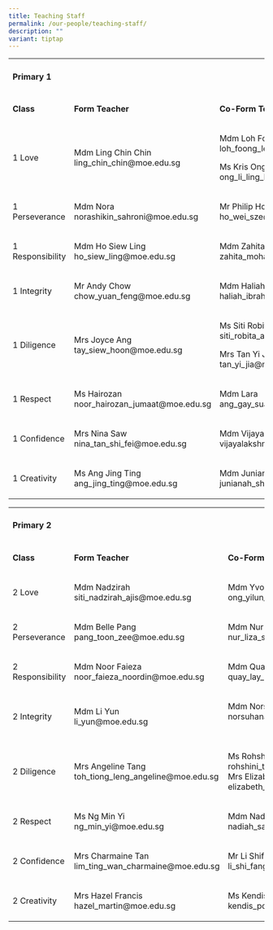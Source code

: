 ```yaml
---
title: Teaching Staff
permalink: /our-people/teaching-staff/
description: ""
variant: tiptap
---
```

<table><tbody><tr><td rowspan="1" colspan="3"><h4><strong>Primary 1</strong></h4></td></tr><tr><td rowspan="1" colspan="1"><p><strong>Class</strong></p></td><td rowspan="1" colspan="1"><p><strong>Form Teacher</strong></p></td><td rowspan="1" colspan="1"><p><strong>Co-Form Teacher</strong></p></td></tr><tr><td rowspan="1" colspan="1"><p>1 Love</p></td><td rowspan="1" colspan="1"><p>Mdm Ling Chin Chin<a rel="noopener noreferrer nofollow" target="_blank"><br></a>ling_chin_chin@moe.edu.sg</p></td><td rowspan="1" colspan="1"><p>Mdm Loh Foong Leng<a rel="noopener noreferrer nofollow" target="_blank"><br></a>loh_foong_leng@moe.edu.sg</p><p>Ms Kris Ong<br>ong_li_ling_kris@moe.edu.sg</p></td></tr><tr><td rowspan="1" colspan="1"><p>1 Perseverance</p></td><td rowspan="1" colspan="1"><p>Mdm Nora<a rel="noopener noreferrer nofollow" target="_blank"><br></a>norashikin_sahroni@moe.edu.sg</p></td><td rowspan="1" colspan="1"><p>Mr Philip Ho<a rel="noopener noreferrer nofollow" target="_blank"><br></a>ho_wei_sze@moe.edu.sg</p></td></tr><tr><td rowspan="1" colspan="1"><p>1 Responsibility</p></td><td rowspan="1" colspan="1"><p>Mdm Ho Siew Ling<a rel="noopener noreferrer nofollow" target="_blank"><br></a>ho_siew_ling@moe.edu.sg</p></td><td rowspan="1" colspan="1"><p>Mdm Zahita<a rel="noopener noreferrer nofollow" target="_blank"><br></a>zahita_mohamed_ekbal@moe.edu.sg</p></td></tr><tr><td rowspan="1" colspan="1"><p>1 Integrity</p></td><td rowspan="1" colspan="1"><p>Mr Andy Chow<a rel="noopener noreferrer nofollow" target="_blank"><br></a>chow_yuan_feng@moe.edu.sg</p></td><td rowspan="1" colspan="1"><p>Mdm Haliah<a rel="noopener noreferrer nofollow" target="_blank"><br></a>haliah_ibrahim@moe.edu.sg</p></td></tr><tr><td rowspan="1" colspan="1"><p>1 Diligence</p></td><td rowspan="1" colspan="1"><p>Mrs Joyce Ang<a rel="noopener noreferrer nofollow" target="_blank"><br></a>tay_siew_hoon@moe.edu.sg</p></td><td rowspan="1" colspan="1"><p>Ms Siti Robita<a rel="noopener noreferrer nofollow" target="_blank"><br></a>siti_robita_ahmad_asrori@moe.edu.sg</p><p>Mrs Tan Yi Jia<a rel="noopener noreferrer nofollow" target="_blank"><br></a>tan_yi_jia@moe.edu.sg</p></td></tr><tr><td rowspan="1" colspan="1"><p>1 Respect</p></td><td rowspan="1" colspan="1"><p>Ms Hairozan<a rel="noopener noreferrer nofollow" target="_blank"><br></a>noor_hairozan_jumaat@moe.edu.sg</p></td><td rowspan="1" colspan="1"><p>Mdm Lara<a rel="noopener noreferrer nofollow" target="_blank"><br></a>ang_gay_suan@moe.edu.sg</p></td></tr><tr><td rowspan="1" colspan="1"><p>1 Confidence</p></td><td rowspan="1" colspan="1"><p>Mrs Nina Saw<a rel="noopener noreferrer nofollow" target="_blank"><br></a>nina_tan_shi_fei@moe.edu.sg</p></td><td rowspan="1" colspan="1"><p>Mdm Vijaya<a rel="noopener noreferrer nofollow" target="_blank"><br></a>vijayalakshmi_sasikumar@moe.edu.sg</p></td></tr><tr><td rowspan="1" colspan="1"><p>1 Creativity</p></td><td rowspan="1" colspan="1"><p>Ms Ang Jing Ting<a rel="noopener noreferrer nofollow" target="_blank"><br></a>ang_jing_ting@moe.edu.sg</p></td><td rowspan="1" colspan="1"><p>Mdm Junianah<br>junianah_shamsudin@moe.edu.sg</p></td></tr></tbody></table><p></p><table><tbody><tr><td rowspan="1" colspan="3"><h4><strong>Primary 2</strong></h4></td></tr><tr><td rowspan="1" colspan="1"><p><strong>Class</strong></p></td><td rowspan="1" colspan="1"><p><strong>Form Teacher</strong></p></td><td rowspan="1" colspan="1"><p><strong>Co-Form Teacher</strong></p></td></tr><tr><td rowspan="1" colspan="1"><p>2 Love</p></td><td rowspan="1" colspan="1"><p>Mdm Nadzirah<br>siti_nadzirah_ajis@moe.edu.sg</p></td><td rowspan="1" colspan="1"><p>Mdm Yvonne Ong<br>ong_yilun_yvonne@moe.edu.sg</p></td></tr><tr><td rowspan="1" colspan="1"><p>2 Perseverance</p></td><td rowspan="1" colspan="1"><p>Mdm Belle Pang<br>pang_toon_zee@moe.edu.sg</p></td><td rowspan="1" colspan="1"><p>Mdm Nur Liza<br>nur_liza_sudin@moe.edu.sg</p></td></tr><tr><td rowspan="1" colspan="1"><p>2 Responsibility</p></td><td rowspan="1" colspan="1"><p>Mdm Noor Faieza<br>noor_faieza_noordin@moe.edu.sg</p></td><td rowspan="1" colspan="1"><p>Mdm Quay Lay Nah<br>quay_lay_nah@moe.edu.sg</p></td></tr><tr><td rowspan="1" colspan="1"><p>2 Integrity</p></td><td rowspan="1" colspan="1"><p>Mdm Li Yun<br>li_yun@moe.edu.sg</p></td><td rowspan="1" colspan="1"><p>Mdm Norsuhana<br>norsuhana_em@moe.edu.sg<br><br></p></td></tr><tr><td rowspan="1" colspan="1"><p>2 Diligence</p></td><td rowspan="1" colspan="1"><p>Mrs Angeline Tang<br>toh_tiong_leng_angeline@moe.edu.sg</p></td><td rowspan="1" colspan="1"><p>Ms Rohshini<br>rohshini_thiagarajan@moe.edu.sg<br>Mrs Elizabeth Chai<br>elizabeth_ang_lee_hui@moe.edu.sg</p></td></tr><tr><td rowspan="1" colspan="1"><p>2 Respect</p></td><td rowspan="1" colspan="1"><p>Ms Ng Min Yi<br>ng_min_yi@moe.edu.sg</p></td><td rowspan="1" colspan="1"><p>Mdm Nadiah<br>nadiah_saad@moe.edu.sg</p></td></tr><tr><td rowspan="1" colspan="1"><p>2 Confidence</p></td><td rowspan="1" colspan="1"><p>Mrs Charmaine Tan<br>lim_ting_wan_charmaine@moe.edu.sg</p></td><td rowspan="1" colspan="1"><p>Mr Li Shifang<br>li_shi_fang@moe.edu.sg</p></td></tr><tr><td rowspan="1" colspan="1"><p>2 Creativity</p></td><td rowspan="1" colspan="1"><p>Mrs Hazel Francis<br>hazel_martin@moe.edu.sg</p></td><td rowspan="1" colspan="1"><p>Ms Kendis Poh<br>kendis_poh_xin_rui@moe.edu.sg</p></td></tr></tbody></table><p><br></p><p><br></p><p><br></p><p><br></p><p><br></p><p></p>